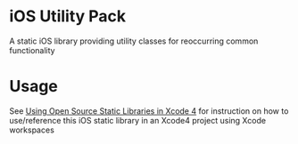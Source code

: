 # iOS Utility Pack #

A static iOS library providing utility classes for reoccurring common functionality

# Usage #

See [Using Open Source Static Libraries in Xcode 4](http://blog.carbonfive.com/2011/04/04/using-open-source-static-libraries-in-xcode-4/) for instruction on how to use/reference this iOS static library in an Xcode4 project using Xcode workspaces